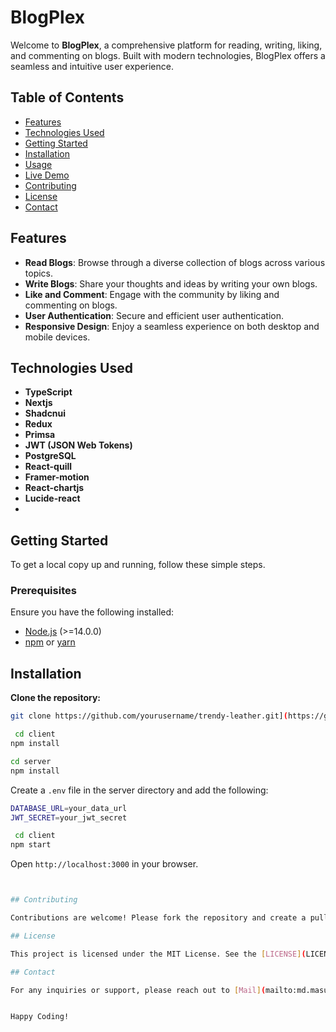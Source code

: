 # BlogPlex

Welcome to **BlogPlex**, a comprehensive platform for reading, writing, liking, and commenting on blogs. Built with modern technologies, BlogPlex offers a seamless and intuitive user experience.

## Table of Contents

- [Features](#features)
- [Technologies Used](#technologies-used)
- [Getting Started](#getting-started)
- [Installation](#installation)
- [Usage](#usage)
- [Live Demo](#live-demo)
- [Contributing](#contributing)
- [License](#license)
- [Contact](#contact)

## Features

- **Read Blogs**: Browse through a diverse collection of blogs across various topics.
- **Write Blogs**: Share your thoughts and ideas by writing your own blogs.
- **Like and Comment**: Engage with the community by liking and commenting on blogs.
- **User Authentication**: Secure and efficient user authentication.
- **Responsive Design**: Enjoy a seamless experience on both desktop and mobile devices.

## Technologies Used


- **TypeScript**
- **Nextjs**
- **Shadcnui**
- **Redux**
- **Primsa**
- **JWT (JSON Web Tokens)**
- **PostgreSQL**
- **React-quill**
- **Framer-motion**
-  **React-chartjs**
-  **Lucide-react**
- 
## Getting Started

To get a local copy up and running, follow these simple steps.

### Prerequisites

Ensure you have the following installed:

- [Node.js](https://nodejs.org/) (>=14.0.0)
- [npm](https://www.npmjs.com/) or [yarn](https://yarnpkg.com/)


## Installation


**Clone the repository:**
   ```sh
   git clone https://github.com/yourusername/trendy-leather.git](https://github.com/developerMasum/NextBlog-Full-Stack-Project
   ```

```bash
 cd client
npm install
```

   ```bash
 cd server
npm install
```

Create a ``.env`` file in the server directory and add the following:


```bash
DATABASE_URL=your_data_url
JWT_SECRET=your_jwt_secret
```
```bash
 cd client
npm start
```
Open ```http://localhost:3000``` in your browser.
```bash


## Contributing

Contributions are welcome! Please fork the repository and create a pull request with your changes.

## License

This project is licensed under the MIT License. See the [LICENSE](LICENSE) file for details.

## Contact

For any inquiries or support, please reach out to [Mail](mailto:md.masum0058@gmail.com).


Happy Coding!

